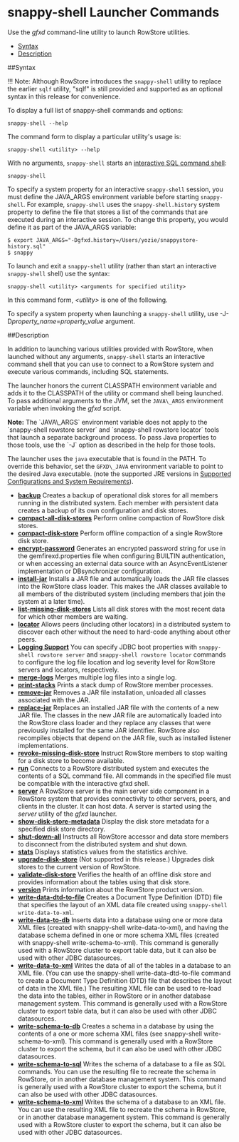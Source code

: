 # snappy-shell Launcher Commands

Use the *gfxd* command-line utility to launch RowStore utilities.

-   <a href="store-launcher.html#reference_9518856325F74F79B13674B8E060E6C5__section_7C703C6F85BE4B3B95BC9059DF885BED" class="xref">Syntax</a>
-   <a href="store-launcher.html#reference_9518856325F74F79B13674B8E060E6C5__section_E9CEB9D7B99D4621A1A8ADA28A49670A" class="xref">Description</a>

<a id="reference_9518856325F74F79B13674B8E060E6C5__section_7C703C6F85BE4B3B95BC9059DF885BED"></a>

##Syntax

!!! Note:
	Although RowStore introduces the `snappy-shell` utility to replace the earlier `sqlf` utility, "sqlf" is still provided and supported as an optional syntax in this release for convenience.</p>
To display a full list of snappy-shell commands and options:

``` pre
snappy-shell --help
```

The command form to display a particular utility's usage is:

``` pre
snappy-shell <utility> --help
```

With no arguments, `snappy-shell` starts an <a href="store_command_reference.html#concept_15619CF8E8494962BE296C1BC976D2B3" class="xref noPageCitation" title="gfxd implements an interactive command-line tool that is based on the Apache Derby ij tool. Use gfxd to run scripts or interactive queries against a RowStore cluster.">interactive SQL command shell</a>:

``` pre
snappy-shell
```

To specify a system property for an interactive `snappy-shell` session, you must define the JAVA\_ARGS environment variable before starting `snappy-shell`. For example, `snappy-shell` uses the `snappy-shell.history` system property to define the file that stores a list of the commands that are executed during an interactive session. To change this property, you would define it as part of the JAVA\_ARGS variable:

``` pre
$ export JAVA_ARGS="-Dgfxd.history=/Users/yozie/snappystore-history.sql"
$ snappy
```

To launch and exit a `snappy-shell` utility (rather than start an interactive `snappy-shell` shell) use the syntax:

``` pre
snappy-shell <utility> <arguments for specified utility>
```

In this command form, *&lt;utility&gt;* is one of the following.




To specify a system property when launching a `snappy-shell` utility, use -J-D*property\_name*=*property\_value* argument.

<a id="reference_9518856325F74F79B13674B8E060E6C5__section_E9CEB9D7B99D4621A1A8ADA28A49670A"></a>

##Description

In addition to launching various utilities provided with RowStore, when launched without any arguments, `snappy-shell` starts an interactive command shell that you can use to connect to a RowStore system and execute various commands, including SQL statements.

The launcher honors the current CLASSPATH environment variable and adds it to the CLASSPATH of the utility or command shell being launched. To pass additional arguments to the JVM, set the `JAVA\_ARGS` environment variable when invoking the *gfxd* script.

<p class="note"><strong>Note:</strong> The `JAVA\_ARGS` environment variable does not apply to the `snappy-shell rowstore server` and `snappy-shell rowstore locator` tools that launch a separate background process. To pass Java properties to those tools, use the `-J` option as described in the help for those tools. </p>

The launcher uses the `java` executable that is found in the PATH. To override this behavior, set the `GFXD\_JAVA` environment variable to point to the desired Java executable. (note the supported JRE versions in <a href="../../getting_started/topics/system_requirements.html#concept_system-requirements" class="xref" title="This topic describes the supported configurations and system requirements for RowStore.">Supported Configurations and System Requirements</a>).

-   **[backup](../../reference/store_commands/store-backup.html)**
    Creates a backup of operational disk stores for all members running in the distributed system. Each member with persistent data creates a backup of its own configuration and disk stores.
-   **[compact-all-disk-stores](../../reference/store_commands/store-compact-all-disk-stores.html)**
    Perform online compaction of RowStore disk stores.
-   **[compact-disk-store](../../reference/store_commands/store-compact-disk-store.html)**
    Perform offline compaction of a single RowStore disk store.
-   **[encrypt-password](../../reference/store_commands/store-encrypt-password.html)**
    Generates an encrypted password string for use in the <span class="ph filepath">gemfirexd.properties</span> file when configuring BUILTIN authentication, or when accessing an external data source with an AsyncEventListener implementation or DBsynchronizer configuration.
-   **[install-jar](../../reference/store_commands/store-install-jar.html)**
    Installs a JAR file and automatically loads the JAR file classes into the RowStore class loader. This makes the JAR classes available to all members of the distributed system (including members that join the system at a later time).
-   **[list-missing-disk-stores](../../reference/store_commands/store-list-missing-disk-stores.html)**
    Lists all disk stores with the most recent data for which other members are waiting.
-   **[locator](../../reference/store_commands/store-locator.html)**
    Allows peers (including other locators) in a distributed system to discover each other without the need to hard-code anything about other peers.
-   **[Logging Support](../../reference/store_commands/store-logging.html)**
    You can specify JDBC boot properties with `snappy-shell rowstore server` and `snappy-shell rowstore locator` commands to configure the log file location and log severity level for RowStore servers and locators, respectively.
-   **[merge-logs](../../reference/store_commands/store-merge-logs.html)**
    Merges multiple log files into a single log.
-   **[print-stacks](../../reference/store_commands/store-print-stacks.html)**
    Prints a stack dump of RowStore member processes.
-   **[remove-jar](../../reference/store_commands/store-remove-jar.html)**
    Removes a JAR file installation, unloaded all classes associated with the JAR.
-   **[replace-jar](../../reference/store_commands/store-replace-jar.html)**
    Replaces an installed JAR file with the contents of a new JAR file. The classes in the new JAR file are automatically loaded into the RowStore class loader and they replace any classes that were previously installed for the same JAR identifier. RowStore also recompiles objects that depend on the JAR file, such as installed listener implementations.
-   **[revoke-missing-disk-store](../../reference/store_commands/store-revoke-missing-disk-stores.html)**
    Instruct RowStore members to stop waiting for a disk store to become available.
-   **[run](../../reference/store_commands/store-run.html)**
    Connects to a RowStore distributed system and executes the contents of a SQL command file. All commands in the specified file must be compatible with the interactive gfxd shell.
-   **[server](../../reference/store_commands/store-server.html)**
    A RowStore server is the main server side component in a RowStore system that provides connectivity to other servers, peers, and clients in the cluster. It can host data. A server is started using the *server* utility of the *gfxd* launcher.
-   **[show-disk-store-metadata](../../reference/store_commands/store-show-disk-store-metadata.html)**
    Display the disk store metadata for a specified disk store directory.
-   **[shut-down-all](../../reference/store_commands/store-shut-down-all.html)**
    Instructs all RowStore accessor and data store members to disconnect from the distributed system and shut down.
-   **[stats](../../reference/store_commands/store-stats.html)**
    Displays statistics values from the statistics archive.
-   **[upgrade-disk-store](../../reference/store_commands/store-upgrade-disk-store.html)**
    (Not supported in this release.) Upgrades disk stores to the current version of RowStore.
-   **[validate-disk-store](../../reference/store_commands/store-validate-disk-store.html)**
    Verifies the health of an offline disk store and provides information about the tables using that disk store.
-   **[version](../../reference/store_commands/store-version.html)**
    Prints information about the RowStore product version.
-   **[write-data-dtd-to-file](../../reference/store_commands/store-write-data-dtd-to-file.html)**
    Creates a Document Type Definition (DTD) file that specifies the layout of an XML data file created using `snappy-shell write-data-to-xml`.
-   **[write-data-to-db](../../reference/store_commands/store-write-data-to-db.html)**
    Inserts data into a database using one or more data XML files (created with snappy-shell write-data-to-xml), and having the database schema defined in one or more schema XML files (created with snappy-shell write-schema-to-xml). This command is generally used with a RowStore cluster to export table data, but it can also be used with other JDBC datasources.
-   **[write-data-to-xml](../../reference/store_commands/store-write-data-to-xml.html)**
    Writes the data of all of the tables in a database to an XML file. (You can use the snappy-shell write-data-dtd-to-file command to create a Document Type Definition (DTD) file that describes the layout of data in the XML file.) The resulting XML file can be used to re-load the data into the tables, either in RowStore or in another database management system. This command is generally used with a RowStore cluster to export table data, but it can also be used with other JDBC datasources.
-   **[write-schema-to-db](../../reference/store_commands/store-write-schema-to-db.html)**
    Creates a schema in a database by using the contents of a one or more schema XML files (see snappy-shell write-schema-to-xml). This command is generally used with a RowStore cluster to export the schema, but it can also be used with other JDBC datasources.
-   **[write-schema-to-sql](../../reference/store_commands/store-write-schema-to-sql.html)**
    Writes the schema of a database to a file as SQL commands. You can use the resulting file to recreate the schema in RowStore, or in another database management system. This command is generally used with a RowStore cluster to export the schema, but it can also be used with other JDBC datasources.
-   **[write-schema-to-xml](../../reference/store_commands/store-write-schema-to-xml.html)**
    Writes the schema of a database to an XML file. You can use the resulting XML file to recreate the schema in RowStore, or in another database management system. This command is generally used with a RowStore cluster to export the schema, but it can also be used with other JDBC datasources.


